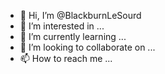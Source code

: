 - 👋 Hi, I’m @BlackburnLeSourd
- 👀 I’m interested in ...
- 🌱 I’m currently learning ...
- 💞️ I’m looking to collaborate on ...
- 📫 How to reach me ...

<!---
BlackburnLeSourd/BlackburnLeSourd is a ✨ special ✨ repository because its `README.md` (this file) appears on your GitHub profile.
You can click the Preview link to take a look at your changes.
--->
